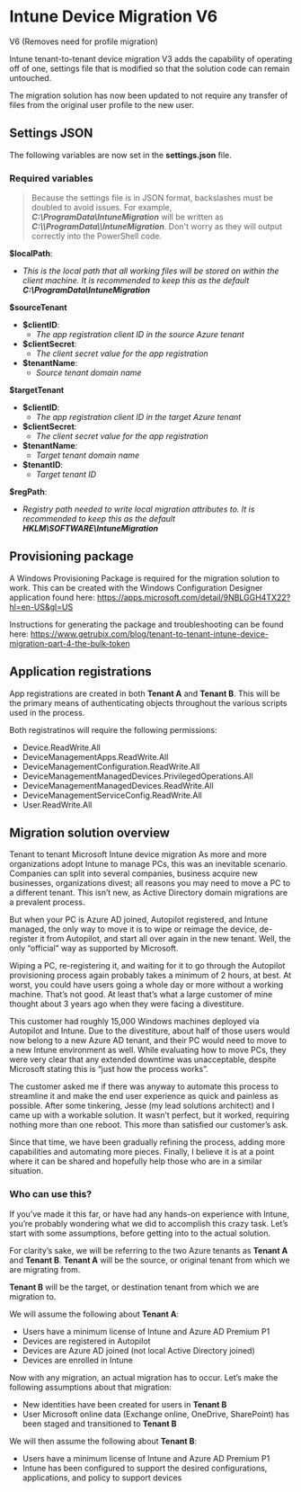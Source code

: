# Intune Device Migration V6
 V6 (Removes need for profile migration)

 Intune tenant-to-tenant device migration V3 adds the capability of operating off of one, settings file that is modified so that the solution code can remain untouched.

 The migration solution has now been updated to not require any transfer of files from the original user profile to the new user.


## Settings JSON
The following variables are now set in the **settings.json** file.


### Required variables
> Because the settings file is in JSON format, backslashes must be doubled to avoid issues.  For example, ***C:\ProgramData\IntuneMigration*** will be written as ***C:\\\\ProgramData\\\\IntuneMigration***.  Don't worry as they will output correctly into the PowerShell code.

**$localPath**:
* *This is the local path that all working files will be stored on within the client machine.  It is recommended to keep this as the default **C:\ProgramData\IntuneMigration***

**$sourceTenant**
* **$clientID**:
    * *The app registration client ID in the source Azure tenant*
* **$clientSecret**:
    * *The client secret value for the app registration*
* **$tenantName**:
    * *Source tenant domain name*


**$targetTenant**
* **$clientID**:
    * *The app registration client ID in the target Azure tenant*
* **$clientSecret**:
    * *The client secret value for the app registration*
* **$tenantName**:
    * *Target tenant domain name*
* **$tenantID**:
    * *Target tenant ID*

**$regPath**:
* *Registry path needed to write local migration attributes to.  It is recommended to keep this as the default **HKLM\SOFTWARE\IntuneMigration***


## Provisioning package
A Windows Provisioning Package is required for the migration solution to work.  This can be created with the Windows Configuration Designer application found here:
https://apps.microsoft.com/detail/9NBLGGH4TX22?hl=en-US&gl=US

Instructions for generating the package and troubleshooting can be found here:
https://www.getrubix.com/blog/tenant-to-tenant-intune-device-migration-part-4-the-bulk-token

## Application registrations
App registrations are created in both **Tenant A** and **Tenant B**. This will be the primary means of authenticating objects throughout the various scripts used in the process.

Both registratinos will require the following permissions:
* Device.ReadWrite.All
* DeviceManagementApps.ReadWrite.All
* DeviceManagementConfiguration.ReadWrite.All
* DeviceManagementManagedDevices.PrivilegedOperations.All
* DeviceManagementManagedDevices.ReadWrite.All
* DeviceManagementServiceConfig.ReadWrite.All
* User.ReadWrite.All

## Migration solution overview
Tenant to tenant Microsoft Intune device migration As more and more organizations adopt Intune to manage PCs, this was an inevitable scenario. Companies can split into several companies, business acquire new businesses, organizations divest; all reasons you may need to move a PC to a different tenant. This isn’t new, as Active Directory domain migrations are a prevalent process.

But when your PC is Azure AD joined, Autopilot registered, and Intune managed, the only way to move it is to wipe or reimage the device, de-register it from Autopilot, and start all over again in the new tenant. Well, the only “official” way as supported by Microsoft.

Wiping a PC, re-registering it, and waiting for it to go through the Autopilot provisioning process again probably takes a minimum of 2 hours, at best. At worst, you could have users going a whole day or more without a working machine. That’s not good. At least that’s what a large customer of mine thought about 3 years ago when they were facing a divestiture.

This customer had roughly 15,000 Windows machines deployed via Autopilot and Intune. Due to the divestiture, about half of those users would now belong to a new Azure AD tenant, and their PC would need to move to a new Intune environment as well. While evaluating how to move PCs, they were very clear that any extended downtime was unacceptable, despite Microsoft stating this is “just how the process works”.

The customer asked me if there was anyway to automate this process to streamline it and make the end user experience as quick and painless as possible. After some tinkering, Jesse (my lead solutions architect) and I came up with a workable solution. It wasn’t perfect, but it worked, requiring nothing more than one reboot. This more than satisfied our customer’s ask.

Since that time, we have been gradually refining the process, adding more capabilities and automating more pieces. Finally, I believe it is at a point where it can be shared and hopefully help those who are in a similar situation.

### Who can use this?
If you’ve made it this far, or have had any hands-on experience with Intune, you’re probably wondering what we did to accomplish this crazy task. Let’s start with some assumptions, before getting into to the actual solution.

For clarity’s sake, we will be referring to the two Azure tenants as **Tenant A** and **Tenant B**.
**Tenant A** will be the source, or original tenant from which we are migrating from.

**Tenant B** will be the target, or destination tenant from which we are migration to.

We will assume the following about **Tenant A**:

* Users have a minimum license of Intune and Azure AD Premium P1
* Devices are registered in Autopilot
* Devices are Azure AD joined (not local Active Directory joined)
* Devices are enrolled in Intune

Now with any migration, an actual migration has to occur. Let’s make the following assumptions about that migration:

* New identities have been created for users in **Tenant B**
* User Microsoft online data (Exchange online, OneDrive, SharePoint) has been staged and transitioned to **Tenant B**

We will then assume the following about **Tenant B**:

* Users have a minimum license of Intune and Azure AD Premium P1
* Intune has been configured to support the desired configurations, applications, and policy to support devices


